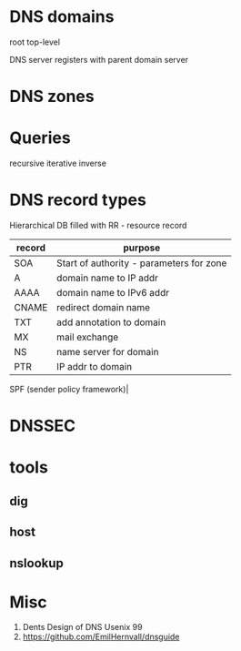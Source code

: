 
# DNS domains 

root
top-level

DNS server registers with parent domain server

# DNS zones

# Queries

recursive
iterative
inverse


# DNS record types

Hierarchical DB filled with RR - resource record

| record | purpose |
| ---- | ---------|
| SOA | Start of authority - parameters for zone |
| A | domain name to IP addr |
| AAAA | domain name to IPv6 addr | 
| CNAME | redirect domain name |
| TXT | add annotation to domain  |
| MX | mail exchange |
| NS | name server for domain |
| PTR | IP addr to domain |

SPF (sender policy framework)|

# DNSSEC


# tools

## dig 

## host

## nslookup

# Misc

1. Dents Design of DNS Usenix 99
2. https://github.com/EmilHernvall/dnsguide
